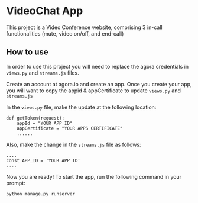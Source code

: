 # VideoChat App

This project is a Video Conference website, comprising 3 in-call functionalities (mute, video on/off, and end-call)

## How to use

In order to use this project you will need to replace the agora credentials in `views.py` and `streams.js` files.

Create an account at agora.io and create an app. Once you create your app, you will want to copy the appid & appCertificate to update `views.py` and `streams.js`

In the `views.py` file, make the update at the following location:

```
def getToken(request):
    appId = "YOUR APP ID"
    appCertificate = "YOUR APPS CERTIFICATE"
    ......
```

Also, make the change in the `streams.js` file as follows:

```
....
const APP_ID = 'YOUR APP ID'
....
```

Now you are ready! To start the app, run the following command in your prompt:

```
python manage.py runserver
```
